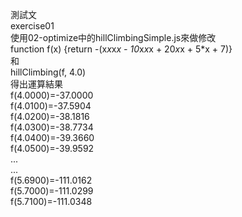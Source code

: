 測試文  
exercise01  
使用02-optimize中的hillClimbingSimple.js來做修改  
    function f(x) {return  -(x*x*x*x - 10*x*x*x + 20*x*x + 5*x + 7)}  
和  
    hillClimbing(f, 4.0)  
得出運算結果  
    f(4.0000)=-37.0000  
    f(4.0100)=-37.5904  
    f(4.0200)=-38.1816  
    f(4.0300)=-38.7734  
    f(4.0400)=-39.3660  
    f(4.0500)=-39.9592  
    ...  
    ...  
    f(5.6900)=-111.0162  
    f(5.7000)=-111.0299  
    f(5.7100)=-111.0348  
